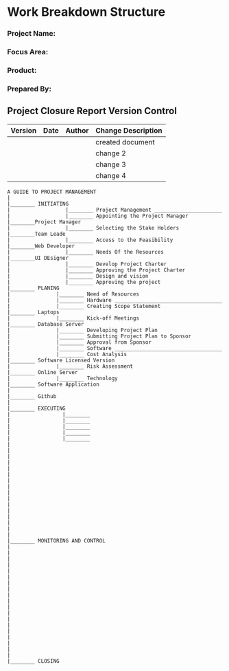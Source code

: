# **Work Breakdown Structure**

### **Project Name:** 
### **Focus Area:**
### **Product:**
### **Prepared By:**

## **Project Closure Report Version Control**
| Version | Date | Author | Change Description |
|---------|------|---------|---------------|
|          |      |         |  created document |
|         |        |         |   change 2            |
|         |       |          |   change 3            |
|         |        |          |  change 4            |



```sequence
A GUIDE TO PROJECT MANAGEMENT
|
|________ INITIATING        
|                  |________ Project Management ______________________
|                  |________ Appointing the Project Manager           |________Project Manager
|                  |________ Selecting the Stake Holders              |________Team Leade
|                  |________ Access to the Feasibility                |________Web Developer
|                  |________ Needs Of the Resources                   |________UI DEsigner
|                  |________ Develop Project Charter
|                  |________ Approving the Project Charter
|                  |________ Design and vision
|                  |________ Approving the project
|________ PLANING
|               |________ Need of Resources
|               |________ Hardware ___________________________________
|               |________ Creating Scope Statement                    |________ Laptops
|               |________ Kick-off Meetings                           |________ Database Server
|               |________ Developing Project Plan                     
|               |________ Submitting Project Plan to Sponsor
|               |________ Approval from Sponsor
|               |________ Software ___________________________________
|               |________ Cost Analysis                               |________ Software Licensed Version
|               |________ Risk Assessment                             |________ Online Server
|               |________ Technology                                  |________ Software Application
|                                                                     |________ Github
|
|________ EXECUTING
|                 |________
|                 |________
|                 |________
|                 |________
|                 |________
|
|
|
|
|
|
|
|
|
|
|
|
|
|
|
|
|________ MONITORING AND CONTROL
|
|
|
|
|
|
|
|
|
|
|
|
|
|
|
|
|
|
|
|________ CLOSING



```
